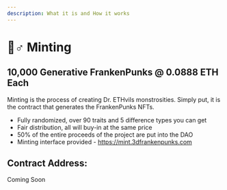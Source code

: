 ```yaml
---
description: What it is and How it works
---
```


# 🧟♂ Minting

## 10,000 Generative FrankenPunks @ 0.0888 ETH Each

Minting is the process of creating Dr. ETHvils monstrosities. Simply put, it is the contract that generates the FrankenPunks NFTs.

* Fully randomized, over 90 traits and 5 difference types you can get
* Fair distribution, all will buy-in at the same price
* 50% of the entire proceeds of the project are put into the DAO
* Minting interface provided - https://mint.3dfrankenpunks.com

## Contract Address:&#x20;

Coming Soon&#x20;

